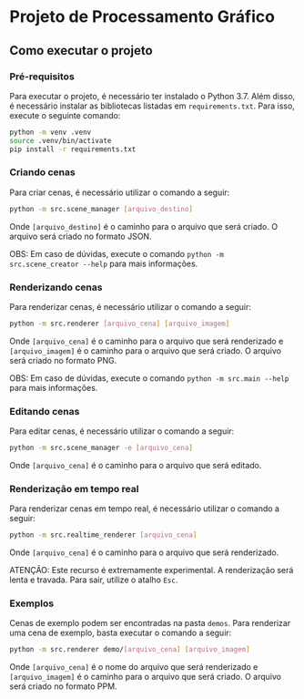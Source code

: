 # Projeto de Processamento Gráfico


## Como executar o projeto

### Pré-requisitos

Para executar o projeto, é necessário ter instalado o Python 3.7. Além disso, é necessário instalar as bibliotecas listadas em `requirements.txt`. Para isso, execute o seguinte comando:

```bash
python -m venv .venv
source .venv/bin/activate
pip install -r requirements.txt
```

### Criando cenas

Para criar cenas, é necessário utilizar o comando a seguir:
    
```bash
python -m src.scene_manager [arquivo_destino]
```

Onde `[arquivo_destino]` é o caminho para o arquivo que será criado. O arquivo será criado no formato JSON.

OBS: Em caso de dúvidas, execute o comando `python -m src.scene_creator --help` para mais informações.

### Renderizando cenas

Para renderizar cenas, é necessário utilizar o comando a seguir:

```bash
python -m src.renderer [arquivo_cena] [arquivo_imagem]
```

Onde `[arquivo_cena]` é o caminho para o arquivo que será renderizado e `[arquivo_imagem]` é o caminho para o arquivo que será criado. O arquivo será criado no formato PNG.

OBS: Em caso de dúvidas, execute o comando `python -m src.main --help` para mais informações.


### Editando cenas

Para editar cenas, é necessário utilizar o comando a seguir:

```bash
python -m src.scene_manager -e [arquivo_cena]
```

Onde `[arquivo_cena]` é o caminho para o arquivo que será editado.


### Renderização em tempo real

Para renderizar cenas em tempo real, é necessário utilizar o comando a seguir:

```bash
python -m src.realtime_renderer [arquivo_cena]
```

Onde `[arquivo_cena]` é o caminho para o arquivo que será renderizado.

ATENÇÃO: Este recurso é extremamente experimental. A renderização será lenta e travada. Para sair, utilize o atalho `Esc`.


### Exemplos

Cenas de exemplo podem ser encontradas na pasta `demos`. Para renderizar uma cena de exemplo, basta executar o comando a seguir:

```bash
python -m src.renderer demo/[arquivo_cena] [arquivo_imagem]
```

Onde `[arquivo_cena]` é o nome do arquivo que será renderizado e `[arquivo_imagem]` é o caminho para o arquivo que será criado. O arquivo será criado no formato PPM.